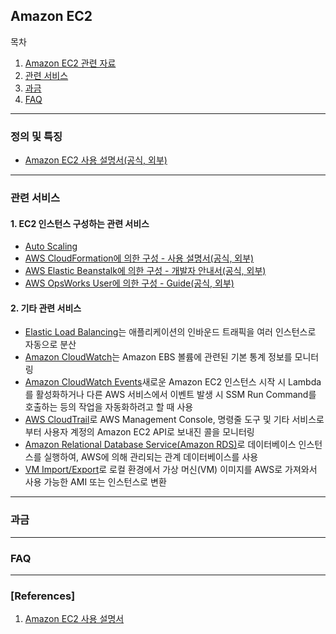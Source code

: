 ## Amazon EC2

목차

1. [Amazon EC2 관련 자료](#amazon-ec2-관련-자료)
1. [관련 서비스](#관련-서비스)
1. [과금](#과금)
1. [FAQ](#faq)

* * *

### 정의 및 특징

- [Amazon EC2 사용 설명서(공식, 외부)](http://docs.aws.amazon.com/ko_kr/AWSEC2/latest/UserGuide/concepts.html)

***

### 관련 서비스

#### 1. EC2 인스턴스 구성하는 관련 서비스

- [Auto Scaling](/document/cloud/aws/amazon-auto-scaling)
- [AWS CloudFormation에 의한 구성 - 사용 설명서(공식, 외부)](http://docs.aws.amazon.com/ko_kr/AWSCloudFormation/latest/UserGuide/Welcome.html)
- [AWS Elastic Beanstalk에 의한 구성 - 개발자 안내서(공식, 외부)](http://docs.aws.amazon.com/ko_kr/elasticbeanstalk/latest/dg/Welcome.html)
- [AWS OpsWorks User에 의한 구성 - Guide(공식, 외부)](http://docs.aws.amazon.com/ko_kr/opsworks/latest/userguide/welcome.html)

#### 2. 기타 관련 서비스
- [Elastic Load Balancing](#)는 애플리케이션의 인바운드 트래픽을 여러 인스턴스로 자동으로 분산
- [Amazon CloudWatch](#)는 Amazon EBS 볼륨에 관련된 기본 통계 정보를 모니터링
- [Amazon CloudWatch Events](#)새로운 Amazon EC2 인스턴스 시작 시 Lambda를 활성화하거나 다른 AWS 서비스에서 이벤트 발생 시 SSM Run Command를 호출하는 등의 작업을 자동화하려고 할 때 사용
- [AWS CloudTrail](#)로 AWS Management Console, 명령줄 도구 및 기타 서비스로부터 사용자 계정의 Amazon EC2 API로 보내진 콜을 모니터링
- [Amazon Relational Database Service(Amazon RDS)](#)로 데이터베이스 인스턴스를 실행하여, AWS에 의해 관리되는 관계 데이터베이스를 사용
- [VM Import/Export](#)로 로컬 환경에서 가상 머신(VM) 이미지를 AWS로 가져와서 사용 가능한 AMI 또는 인스턴스로 변환

***

### 과금

***

### FAQ

***

### [References]

1. [Amazon EC2 사용 설명서](http://docs.aws.amazon.com/ko_kr/AWSEC2/latest/UserGuide/concepts.html)
